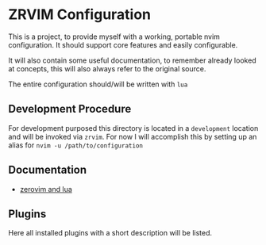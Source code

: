 # ZRVIM Configuration

This is a project, to provide myself with a working, portable nvim configuration.
It should support core features and easily configurable.

It will also contain some useful documentation, to remember already looked at concepts, this will also always refer to the original source.

The entire configuration should/will be written with `lua`

## Development Procedure

For development purposed this directory is located in a `development` location and will be invoked via `zrvim`.
For now I will accomplish this by setting up an alias for `nvim -u /path/to/configuration`

## Documentation

- [zerovim and lua](./docs/zerovim-and-lua.md)

## Plugins

Here all installed plugins with a short description will be listed.

